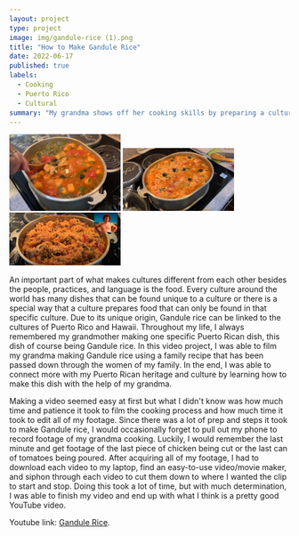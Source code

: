 ```yaml
---
layout: project
type: project
image: img/gandule-rice (1).png
title: "How to Make Gandule Rice"
date: 2022-06-17
published: true
labels:
  - Cooking
  - Puerto Rico
  - Cultural
summary: "My grandma shows off her cooking skills by preparing a cultural dish using a family recipe."
---
```


<div class="text-center p-4">
  <img width="200px" src="../img/gan_rice_3.png" class="img-thumbnail" >
  <img width="200px" src="../img/gan_rice_2.png" class="img-thumbnail" >
  <img width="200px" src="../img/gan_rice_1.png" class="img-thumbnail" >
</div>

An important part of what makes cultures different from each other besides the people, practices, and language is the food. Every culture around the world has many dishes that can be found unique to a culture or there is a special way that a culture prepares food that can only be found in that specific culture. Due to its unique origin, Gandule rice can be linked to the cultures of Puerto Rico and Hawaii. Throughout my life, I always remembered my grandmother making one specific Puerto Rican dish, this dish of course being Gandule rice. In this video project, I was able to film my grandma making Gandule rice using a family recipe that has been passed down through the women of my family. In the end, I was able to connect more with my Puerto Rican heritage and culture by learning how to make this dish with the help of my grandma.

Making a video seemed easy at first but what I didn't know was how much time and patience it took to film the cooking process and how much time it took to edit all of my footage. Since there was a lot of prep and steps it took to make Gandule rice, I would occasionally forget to pull out my phone to record footage of my grandma cooking. Luckily, I would remember the last minute and get footage of the last piece of chicken being cut or the last can of tomatoes being poured. After acquiring all of my footage, I had to download each video to my laptop, find an easy-to-use video/movie maker, and siphon through each video to cut them down to where I wanted the clip to start and stop. Doing this took a lot of time, but with much determination, I was able to finish my video and end up with what I think is a pretty good YouTube video.


Youtube link: [Gandule Rice](https://www.youtube.com/watch?v=edRbLPh6tJA).
